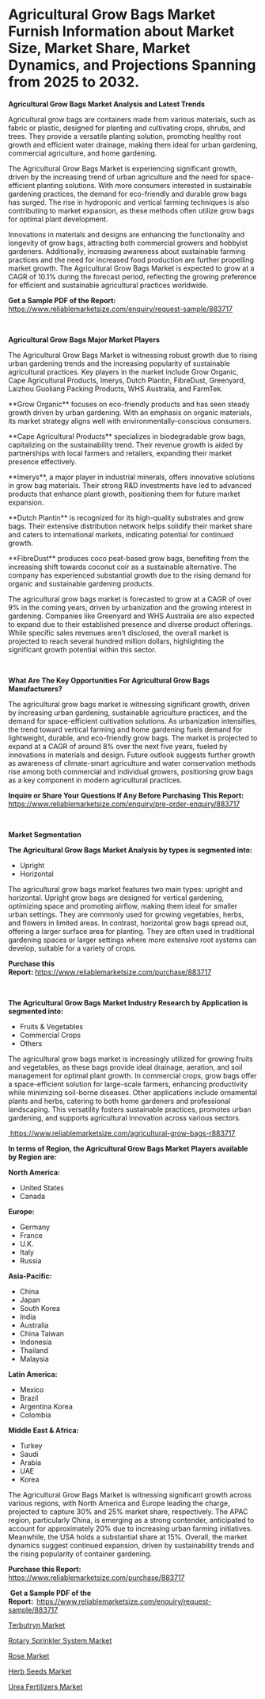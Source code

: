 <p><h1>Agricultural Grow Bags Market Furnish Information about Market Size, Market Share, Market Dynamics, and Projections Spanning from 2025 to 2032.</h1></p><p><strong>Agricultural Grow Bags Market Analysis and Latest Trends</strong></p>
<p><p>Agricultural grow bags are containers made from various materials, such as fabric or plastic, designed for planting and cultivating crops, shrubs, and trees. They provide a versatile planting solution, promoting healthy root growth and efficient water drainage, making them ideal for urban gardening, commercial agriculture, and home gardening. </p><p>The Agricultural Grow Bags Market is experiencing significant growth, driven by the increasing trend of urban agriculture and the need for space-efficient planting solutions. With more consumers interested in sustainable gardening practices, the demand for eco-friendly and durable grow bags has surged. The rise in hydroponic and vertical farming techniques is also contributing to market expansion, as these methods often utilize grow bags for optimal plant development.</p><p>Innovations in materials and designs are enhancing the functionality and longevity of grow bags, attracting both commercial growers and hobbyist gardeners. Additionally, increasing awareness about sustainable farming practices and the need for increased food production are further propelling market growth. The Agricultural Grow Bags Market is expected to grow at a CAGR of 10.1% during the forecast period, reflecting the growing preference for efficient and sustainable agricultural practices worldwide.</p></p>
<p><strong>Get a Sample PDF of the Report:&nbsp;</strong> <a href="https://www.reliablemarketsize.com/enquiry/request-sample/883717?utm_campaign=2008&utm_medium=2&utm_source=Github&utm_content=ia&utm_term=30032025&utm_id=agricultural-grow-bags">https://www.reliablemarketsize.com/enquiry/request-sample/883717</a></p>
<p>&nbsp;</p>
<p><strong>Agricultural Grow Bags Major Market Players</strong></p>
<p><p>The Agricultural Grow Bags Market is witnessing robust growth due to rising urban gardening trends and the increasing popularity of sustainable agricultural practices. Key players in the market include Grow Organic, Cape Agricultural Products, Imerys, Dutch Plantin, FibreDust, Greenyard, Laizhou Guoliang Packing Products, WHS Australia, and FarmTek.</p><p>**Grow Organic** focuses on eco-friendly products and has seen steady growth driven by urban gardening. With an emphasis on organic materials, its market strategy aligns well with environmentally-conscious consumers.</p><p>**Cape Agricultural Products** specializes in biodegradable grow bags, capitalizing on the sustainability trend. Their revenue growth is aided by partnerships with local farmers and retailers, expanding their market presence effectively.</p><p>**Imerys**, a major player in industrial minerals, offers innovative solutions in grow bag materials. Their strong R&D investments have led to advanced products that enhance plant growth, positioning them for future market expansion.</p><p>**Dutch Plantin** is recognized for its high-quality substrates and grow bags. Their extensive distribution network helps solidify their market share and caters to international markets, indicating potential for continued growth.</p><p>**FibreDust** produces coco peat-based grow bags, benefiting from the increasing shift towards coconut coir as a sustainable alternative. The company has experienced substantial growth due to the rising demand for organic and sustainable gardening products.</p><p>The agricultural grow bags market is forecasted to grow at a CAGR of over 9% in the coming years, driven by urbanization and the growing interest in gardening. Companies like Greenyard and WHS Australia are also expected to expand due to their established presence and diverse product offerings. While specific sales revenues aren’t disclosed, the overall market is projected to reach several hundred million dollars, highlighting the significant growth potential within this sector.</p></p>
<p>&nbsp;</p>
<p><strong>What Are The Key Opportunities For Agricultural Grow Bags Manufacturers?</strong></p>
<p><p>The agricultural grow bags market is witnessing significant growth, driven by increasing urban gardening, sustainable agriculture practices, and the demand for space-efficient cultivation solutions. As urbanization intensifies, the trend toward vertical farming and home gardening fuels demand for lightweight, durable, and eco-friendly grow bags. The market is projected to expand at a CAGR of around 8% over the next five years, fueled by innovations in materials and design. Future outlook suggests further growth as awareness of climate-smart agriculture and water conservation methods rise among both commercial and individual growers, positioning grow bags as a key component in modern agricultural practices.</p></p>
<p><strong>Inquire or Share Your Questions If Any Before Purchasing This Report:</strong> <a href="https://www.reliablemarketsize.com/enquiry/pre-order-enquiry/883717?utm_campaign=2008&utm_medium=2&utm_source=Github&utm_content=ia&utm_term=30032025&utm_id=agricultural-grow-bags">https://www.reliablemarketsize.com/enquiry/pre-order-enquiry/883717</a></p>
<p>&nbsp;</p>
<p><strong>Market Segmentation</strong></p>
<p><strong>The Agricultural Grow Bags Market Analysis by types is segmented into:</strong></p>
<p><ul><li>Upright</li><li>Horizontal</li></ul></p>
<p><p>The agricultural grow bags market features two main types: upright and horizontal. Upright grow bags are designed for vertical gardening, optimizing space and promoting airflow, making them ideal for smaller urban settings. They are commonly used for growing vegetables, herbs, and flowers in limited areas. In contrast, horizontal grow bags spread out, offering a larger surface area for planting. They are often used in traditional gardening spaces or larger settings where more extensive root systems can develop, suitable for a variety of crops.</p></p>
<p><strong>Purchase this Report:&nbsp;</strong><a href="https://www.reliablemarketsize.com/purchase/883717?utm_campaign=2008&utm_medium=2&utm_source=Github&utm_content=ia&utm_term=30032025&utm_id=agricultural-grow-bags">https://www.reliablemarketsize.com/purchase/883717</a></p>
<p>&nbsp;</p>
<p><strong>The Agricultural Grow Bags Market Industry Research by Application is segmented into:</strong></p>
<p><ul><li>Fruits & Vegetables</li><li>Commercial Crops</li><li>Others</li></ul></p>
<p><p>The agricultural grow bags market is increasingly utilized for growing fruits and vegetables, as these bags provide ideal drainage, aeration, and soil management for optimal plant growth. In commercial crops, grow bags offer a space-efficient solution for large-scale farmers, enhancing productivity while minimizing soil-borne diseases. Other applications include ornamental plants and herbs, catering to both home gardeners and professional landscaping. This versatility fosters sustainable practices, promotes urban gardening, and supports agricultural innovation across various sectors.</p></p>
<p><a href="https://www.reliablemarketsize.com/agricultural-grow-bags-r883717?utm_campaign=2008&utm_medium=2&utm_source=Github&utm_content=ia&utm_term=30032025&utm_id=agricultural-grow-bags">&nbsp;https://www.reliablemarketsize.com/agricultural-grow-bags-r883717</a></p>
<p><strong>In terms of Region, the Agricultural Grow Bags Market Players available by Region are:</strong></p>
<p>
    <p> <strong> North America: </strong>
        <ul>
            <li>United States</li>
            <li>Canada</li>
        </ul>
        </p> 
    <p> <strong> Europe: </strong>
        <ul>
            <li>Germany</li>
            <li>France</li>
            <li>U.K.</li>
            <li>Italy</li>
            <li>Russia</li>
        </ul>
        </p> 
    <p> <strong> Asia-Pacific: </strong>
        <ul>
            <li>China</li>
            <li>Japan</li>
            <li>South Korea</li>
            <li>India</li>
            <li>Australia</li>
            <li>China Taiwan</li>
            <li>Indonesia</li>
            <li>Thailand</li>
            <li>Malaysia</li>
        </ul>
        </p> 
    <p> <strong> Latin America: </strong>
        <ul>
            <li>Mexico</li>
            <li>Brazil</li>
            <li>Argentina Korea</li>
            <li>Colombia</li>
        </ul>
        </p> 
    <p> <strong> Middle East & Africa: </strong>
        <ul>
            <li>Turkey</li>
            <li>Saudi</li>
            <li>Arabia</li>
            <li>UAE</li>
            <li>Korea</li>
        </ul>
    </p>
    </p>
<p><p>The Agricultural Grow Bags Market is witnessing significant growth across various regions, with North America and Europe leading the charge, projected to capture 30% and 25% market share, respectively. The APAC region, particularly China, is emerging as a strong contender, anticipated to account for approximately 20% due to increasing urban farming initiatives. Meanwhile, the USA holds a substantial share at 15%. Overall, the market dynamics suggest continued expansion, driven by sustainability trends and the rising popularity of container gardening.</p></p>
<p><strong>Purchase this Report: </strong><a href="https://www.reliablemarketsize.com/purchase/883717?utm_campaign=2008&utm_medium=2&utm_source=Github&utm_content=ia&utm_term=30032025&utm_id=agricultural-grow-bags">https://www.reliablemarketsize.com/purchase/883717</a></p>
<p>&nbsp;<strong>Get a Sample PDF of the Report:&nbsp;&nbsp;</strong><a href="https://www.reliablemarketsize.com/enquiry/request-sample/883717?utm_campaign=2008&utm_medium=2&utm_source=Github&utm_content=ia&utm_term=30032025&utm_id=agricultural-grow-bags">https://www.reliablemarketsize.com/enquiry/request-sample/883717</a></p>
<p><strong></strong></p>
<p><p><a href="https://github.com/idranalexie/Market-Research-Report-List-1/blob/main/terbutryn-market.md?utm_campaign=2008&utm_medium=2&utm_source=Github&utm_content=ia&utm_term=30032025&utm_id=agricultural-grow-bags">Terbutryn Market</a></p><p><a href="https://github.com/ftnlewins/Market-Research-Report-List-1/blob/main/rotary-sprinkler-system-market.md?utm_campaign=2008&utm_medium=2&utm_source=Github&utm_content=ia&utm_term=30032025&utm_id=agricultural-grow-bags">Rotary Sprinkler System Market</a></p><p><a href="https://github.com/yardemuongz5/Market-Research-Report-List-1/blob/main/rose-market.md?utm_campaign=2008&utm_medium=2&utm_source=Github&utm_content=ia&utm_term=30032025&utm_id=agricultural-grow-bags">Rose Market</a></p><p><a href="https://github.com/rempemelon5k/Market-Research-Report-List-1/blob/main/herb-seeds-market.md?utm_campaign=2008&utm_medium=2&utm_source=Github&utm_content=ia&utm_term=30032025&utm_id=agricultural-grow-bags">Herb Seeds Market</a></p><p><a href="https://github.com/balbajagatr1/Market-Research-Report-List-1/blob/main/urea-fertilizers-market.md?utm_campaign=2008&utm_medium=2&utm_source=Github&utm_content=ia&utm_term=30032025&utm_id=agricultural-grow-bags">Urea Fertilizers Market</a></p></p>